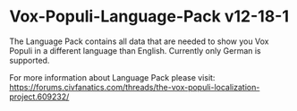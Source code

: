 # Vox-Populi-Language-Pack v12-18-1
The Language Pack contains all data that are needed to show you Vox Populi in a different language than English.
Currently only German is supported.

For more information about Language Pack please visit: https://forums.civfanatics.com/threads/the-vox-populi-localization-project.609232/
